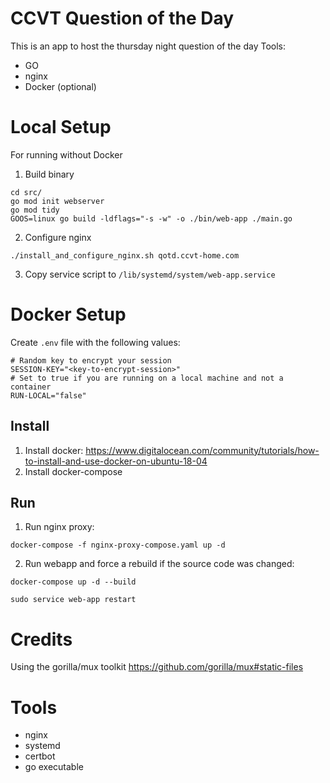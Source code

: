 # CCVT Question of the Day
This is an app to host the thursday night question of the day
Tools:

- GO
- nginx
- Docker (optional)

# Local Setup
For running without Docker
1. Build binary
```
cd src/
go mod init webserver
go mod tidy
GOOS=linux go build -ldflags="-s -w" -o ./bin/web-app ./main.go
```
2. Configure nginx
```
./install_and_configure_nginx.sh qotd.ccvt-home.com
```
3. Copy service script to `/lib/systemd/system/web-app.service`

# Docker Setup
Create `.env` file with the following values:
```
# Random key to encrypt your session
SESSION-KEY="<key-to-encrypt-session>"
# Set to true if you are running on a local machine and not a container
RUN-LOCAL="false"
```
## Install
1. Install docker: 
https://www.digitalocean.com/community/tutorials/how-to-install-and-use-docker-on-ubuntu-18-04
2. Install docker-compose
## Run
1. Run nginx proxy: 
```
docker-compose -f nginx-proxy-compose.yaml up -d
```
2. Run webapp and force a rebuild if the source code was changed:
```
docker-compose up -d --build
```

```
sudo service web-app restart
```

# Credits
Using the gorilla/mux toolkit
https://github.com/gorilla/mux#static-files

# Tools
- nginx
- systemd
- certbot
- go executable